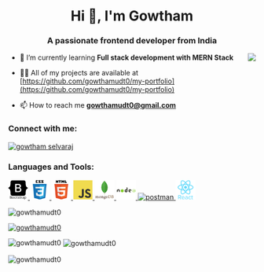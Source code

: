 <h1 align="center">Hi 👋, I'm Gowtham</h1>
<h3 align="center">A passionate frontend developer from India</h3>


 <img  align ="right" src="https://media.tenor.com/NOYF3f82b_gAAAAC/programmer.gif">


- 🌱 I’m currently learning **Full stack development with MERN Stack**

- 👨‍💻 All of my projects are available at [https://github.com/gowthamudt0/my-portfolio](https://github.com/gowthamudt0/my-portfolio)

- 📫 How to reach me **gowthamudt0@gmail.com**

<h3 align="left">Connect with me:</h3>
<p align="left">
<a href="https://linkedin.com/in/gowtham selvaraj" target="blank"><img align="center" src="https://raw.githubusercontent.com/rahuldkjain/github-profile-readme-generator/master/src/images/icons/Social/linked-in-alt.svg" alt="gowtham selvaraj" height="30" width="40" /></a>
</p>

<h3 align="left">Languages and Tools:</h3>
<p align="left"> <a href="https://getbootstrap.com" target="_blank" rel="noreferrer"> <img src="https://raw.githubusercontent.com/devicons/devicon/master/icons/bootstrap/bootstrap-plain-wordmark.svg" alt="bootstrap" width="40" height="40"/> </a> <a href="https://www.w3schools.com/css/" target="_blank" rel="noreferrer"> <img src="https://raw.githubusercontent.com/devicons/devicon/master/icons/css3/css3-original-wordmark.svg" alt="css3" width="40" height="40"/> </a> <a href="https://www.w3.org/html/" target="_blank" rel="noreferrer"> <img src="https://raw.githubusercontent.com/devicons/devicon/master/icons/html5/html5-original-wordmark.svg" alt="html5" width="40" height="40"/> </a> <a href="https://developer.mozilla.org/en-US/docs/Web/JavaScript" target="_blank" rel="noreferrer"> <img src="https://raw.githubusercontent.com/devicons/devicon/master/icons/javascript/javascript-original.svg" alt="javascript" width="40" height="40"/> </a> <a href="https://www.mongodb.com/" target="_blank" rel="noreferrer"> <img src="https://raw.githubusercontent.com/devicons/devicon/master/icons/mongodb/mongodb-original-wordmark.svg" alt="mongodb" width="40" height="40"/> </a> <a href="https://nodejs.org" target="_blank" rel="noreferrer"> <img src="https://raw.githubusercontent.com/devicons/devicon/master/icons/nodejs/nodejs-original-wordmark.svg" alt="nodejs" width="40" height="40"/> </a> <a href="https://postman.com" target="_blank" rel="noreferrer"> <img src="https://www.vectorlogo.zone/logos/getpostman/getpostman-icon.svg" alt="postman" width="40" height="40"/> </a> <a href="https://reactjs.org/" target="_blank" rel="noreferrer"> <img src="https://raw.githubusercontent.com/devicons/devicon/master/icons/react/react-original-wordmark.svg" alt="react" width="40" height="40"/> </a> </p>
<p align="left"> <img src="https://komarev.com/ghpvc/?username=gowthamudt0&label=Profile%20views&color=0e75b6&style=flat" alt="gowthamudt0" /> </p>

<p align="left"> <a href="https://github.com/ryo-ma/github-profile-trophy"><img src="https://github-profile-trophy.vercel.app/?username=gowthamudt0" alt="gowthamudt0" /></a> </p>
<p><img align="left" src="https://github-readme-stats.vercel.app/api/top-langs?username=gowthamudt0&show_icons=true&locale=en&layout=compact" alt="gowthamudt0" /></p>

<p>&nbsp;<img align="center" src="https://github-readme-stats.vercel.app/api?username=gowthamudt0&show_icons=true&locale=en" alt="gowthamudt0" /></p>

<p><img align="center" src="https://github-readme-streak-stats.herokuapp.com/?user=gowthamudt0&" alt="gowthamudt0" /></p>
